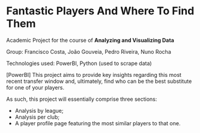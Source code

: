 # Fantastic Players And Where To Find Them

Academic Project for the course of **Analyzing and Visualizing Data**

Group: Francisco Costa, João Gouveia, Pedro Riveira, Nuno Rocha

Technologies used: PowerBI, Python (used to scrape data)

[PowerBI] This project aims to provide key insights regarding this most recent transfer window and, ultimately, find who can be the best substitute for one of your players.

As such, this project will essentially comprise three sections: 
  * Analysis by league; 
  * Analysis per club;
  * A player profile page featuring the most similar players to that one. 
